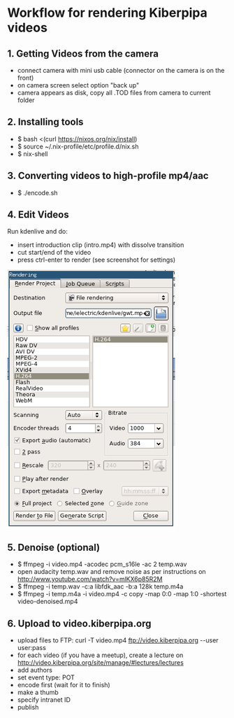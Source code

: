 # Workflow for rendering Kiberpipa videos

## 1. Getting Videos from the camera

- connect camera with mini usb cable (connector on the camera is on the front)
- on camera screen select option "back up"
- camera appears as disk, copy all .TOD files from camera to current folder

## 2. Installing tools

- $ bash <(curl https://nixos.org/nix/install)
- $ source ~/.nix-profile/etc/profile.d/nix.sh
- $ nix-shell

## 3. Converting videos to high-profile mp4/aac

- $ ./encode.sh
   
## 4. Edit Videos

Run kdenlive and do:

- insert introduction clip (intro.mp4) with dissolve transition
- cut start/end of the video
- press ctrl-enter to render (see screenshot for settings)

![Kdenlive profile](profile.png)

## 5. Denoise (optional)

- $ ffmpeg -i video.mp4 -acodec pcm_s16le -ac 2 temp.wav
- open audacity temp.wav and remove noise as per instructions on http://www.youtube.com/watch?v=mlKX6p85R2M
- $ ffmpeg -i temp.wav -c:a libfdk_aac -b:a 128k temp.m4a
- $ ffmpeg -i temp.m4a -i video.mp4 -c copy -map 0:0 -map 1:0 -shortest video-denoised.mp4

## 6. Upload to video.kiberpipa.org

- upload files to FTP: curl -T video.mp4 ftp://video.kiberpipa.org --user user:pass
- for each video (if you have a meetup), create a lecture on http://video.kiberpipa.org/site/manage/#lectures/lectures
- add authors
- set event type: POT
- encode first (wait for it to finish)
- make a thumb
- specify intranet ID
- publish
